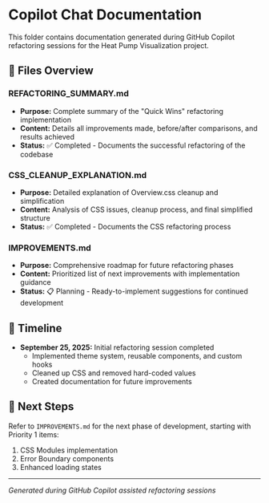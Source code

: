 # Copilot Chat Documentation

This folder contains documentation generated during GitHub Copilot refactoring sessions for the Heat Pump Visualization project.

## 📁 Files Overview

### **REFACTORING_SUMMARY.md**
- **Purpose:** Complete summary of the "Quick Wins" refactoring implementation
- **Content:** Details all improvements made, before/after comparisons, and results achieved
- **Status:** ✅ Completed - Documents the successful refactoring of the codebase

### **CSS_CLEANUP_EXPLANATION.md**
- **Purpose:** Detailed explanation of Overview.css cleanup and simplification  
- **Content:** Analysis of CSS issues, cleanup process, and final simplified structure
- **Status:** ✅ Completed - Documents the CSS refactoring process

### **IMPROVEMENTS.md**
- **Purpose:** Comprehensive roadmap for future refactoring phases
- **Content:** Prioritized list of next improvements with implementation guidance
- **Status:** 📋 Planning - Ready-to-implement suggestions for continued development

## 📅 Timeline

- **September 25, 2025:** Initial refactoring session completed
  - Implemented theme system, reusable components, and custom hooks
  - Cleaned up CSS and removed hard-coded values
  - Created documentation for future improvements

## 🎯 Next Steps

Refer to `IMPROVEMENTS.md` for the next phase of development, starting with Priority 1 items:
1. CSS Modules implementation  
2. Error Boundary components
3. Enhanced loading states

---

*Generated during GitHub Copilot assisted refactoring sessions*
